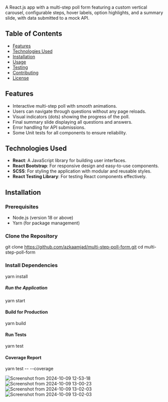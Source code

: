 

A React.js app with a multi-step poll form featuring a custom vertical carousel, configurable steps, hover labels, option highlights, and a summary slide, with data submitted to a mock API.

## Table of Contents

- [Features](#features)
- [Technologies Used](#technologies-used)
- [Installation](#installation)
- [Usage](#usage)
- [Testing](#testing)
- [Contributing](#contributing)
- [License](#license)

## Features

- Interactive multi-step poll with smooth animations.
- Users can navigate through questions without any page reloads.
- Visual indicators (dots) showing the progress of the poll.
- Final summary slide displaying all questions and answers.
- Error handling for API submissions.
- Some Unit tests for all components to ensure reliability.

## Technologies Used

- **React**: A JavaScript library for building user interfaces.
- **React Bootstrap**: For responsive design and easy-to-use components.
- **SCSS**: For styling the application with modular and reusable styles.
- **React Testing Library**: For testing React components effectively.

## Installation

### Prerequisites

- Node.js (version 18 or above)
- Yarn  (for package management)

### Clone the Repository

git clone https://github.com/azkaamjad/multi-step-poll-form.git
cd multi-step-poll-form

### Install Dependencies

yarn install

##### Run the Application

yarn start

#### Build for Production 
yarn build

#### Run Tests
yarn test

#### Coverage Report
yarn test -- --coverage

![Screenshot from 2024-10-09 12-53-18](https://github.com/user-attachments/assets/2b643c6c-4707-4b6a-a592-0af9abb4f2e9)
![Screenshot from 2024-10-09 13-00-23](https://github.com/user-attachments/assets/4f85a226-fa01-419c-99b7-4d4edae0c465)
![Screenshot from 2024-10-09 13-02-03](https://github.com/user-attachments/assets/2f13247b-5ed3-46a2-b3a5-6ba4119af57e)
![Screenshot from 2024-10-09 13-02-03](https://github.com/user-attachments/assets/6139f4ec-cc1d-4715-9f7a-adb9951eb818)



